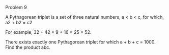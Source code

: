 
Problem 9

A Pythagorean triplet is a set of three natural numbers, a < b < c,
for which, a2 + b2 = c2

For example, 32 + 42 = 9 + 16 = 25 = 52.

There exists exactly one Pythagorean triplet for which a + b + c = 1000.
Find the product abc.
